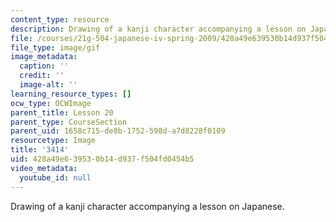 ```yaml
---
content_type: resource
description: Drawing of a kanji character accompanying a lesson on Japanese.
file: /courses/21g-504-japanese-iv-spring-2009/428a49e639530b14d937f504fd0454b5_3414.gif
file_type: image/gif
image_metadata:
  caption: ''
  credit: ''
  image-alt: ''
learning_resource_types: []
ocw_type: OCWImage
parent_title: Lesson 20
parent_type: CourseSection
parent_uid: 1658c715-de8b-1752-598d-a7d8228f0109
resourcetype: Image
title: '3414'
uid: 428a49e6-3953-0b14-d937-f504fd0454b5
video_metadata:
  youtube_id: null
---
```

Drawing of a kanji character accompanying a lesson on Japanese.